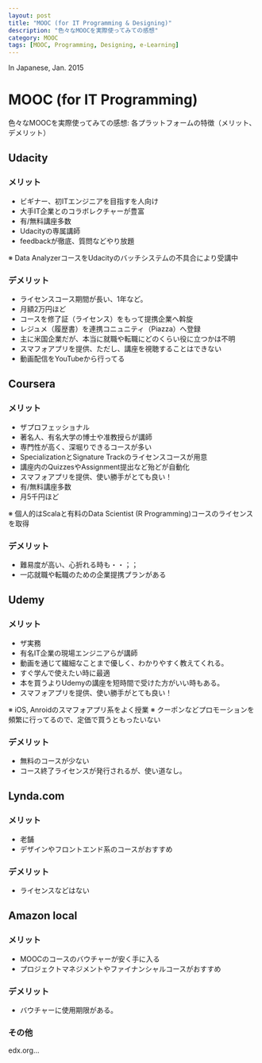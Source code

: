 ```yaml
---
layout: post
title: "MOOC (for IT Programming & Designing)"
description: "色々なMOOCを実際使ってみての感想"
category: MOOC
tags: [MOOC, Programming, Designing, e-Learning]
---
```


In Japanese, Jan. 2015

# MOOC (for IT Programming)

色々なMOOCを実際使ってみての感想: 
各プラットフォームの特徴（メリット、デメリット）

## Udacity
### メリット
* ビギナー、初ITエンジニアを目指すを人向け
* 大手IT企業とのコラボレクチャーが豊富
* 有/無料講座多数
* Udacityの専属講師
* feedbackが徹底、質問などやり放題

※ Data AnalyzerコースをUdacityのバッチシステムの不具合により受講中

### デメリット
* ライセンスコース期間が長い、1年など。
* 月額2万円ほど
* コースを修了証（ライセンス）をもって提携企業へ斡旋
* レジュメ（履歴書）を連携コニュニティ（Piazza）へ登録
* 主に米国企業だが、本当に就職や転職にどのくらい役に立つかは不明
* スマフォアプリを提供、ただし、講座を視聴することはできない
* 動画配信をYouTubeから行ってる

## Coursera
### メリット
* ザプロフェッショナル
* 著名人、有名大学の博士や准教授らが講師
* 専門性が高く、深堀りできるコースが多い
* SpecializationとSignature Trackのライセンスコースが用意
* 講座内のQuizzesやAssignment提出など殆どが自動化
* スマフォアプリを提供、使い勝手がとても良い！
* 有/無料講座多数
* 月5千円ほど

※ 個人的はScalaと有料のData Scientist (R Programming)コースのライセンスを取得

### デメリット
* 難易度が高い、心折れる時も・・；；
* 一応就職や転職のための企業提携プランがある

## Udemy
### メリット
* ザ実務
* 有名IT企業の現場エンジニアらが講師
* 動画を通じて繊細なことまで優しく、わかりやすく教えてくれる。
* すぐ学んで使えたい時に最適
* 本を買うよりUdemyの講座を短時間で受けた方がいい時もある。 
* スマフォアプリを提供、使い勝手がとても良い！

※ iOS, Anroidのスマフォアプリ系をよく授業
※ クーポンなどプロモーションを頻繁に行ってるので、定価で買うともったいない

### デメリット
* 無料のコースが少ない
* コース終了ライセンスが発行されるが、使い道なし。

## Lynda.com
### メリット
* 老舗
* デザインやフロントエンド系のコースがおすすめ

### デメリット
* ライセンスなどはない

## Amazon local
### メリット
* MOOCのコースのバウチャーが安く手に入る
* プロジェクトマネジメントやファイナンシャルコースがおすすめ

### デメリット
* バウチャーに使用期限がある。

### その他
edx.org...